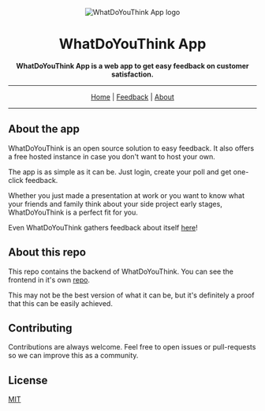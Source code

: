 <p align="center">
  <img src="https://whatdoyouthink.jormaechea.com.ar/logo-192.png" alt="WhatDoYouThink App logo" />
</p>

<h1 align="center">WhatDoYouThink App</h1>

<p align="center">
	<strong>WhatDoYouThink App is a web app to get easy feedback on customer satisfaction.</strong>
</p>

<hr />

<p align="center">
	<a href="https://whatdoyouthink.jormaechea.com.ar/?utm_source=readme_top&utm_medium=github&utm_campaign=home">Home</a>
	|
	<a href="https://whatdoyouthink.jormaechea.com.ar/poll/oD7nkx?utm_source=readme_top&utm_medium=github&utm_campaign=feedback">Feedback</a>
	|
	<a href="https://whatdoyouthink.jormaechea.com.ar/about?utm_source=readme_top&utm_medium=github&utm_campaign=about">About</a>
</p>

<hr />

## About the app

WhatDoYouThink is an open source solution to easy feedback. It also offers a free hosted instance in case you don't want to host your own.

The app is as simple as it can be. Just login, create your poll and get one-click feedback.

Whether you just made a presentation at work or you want to know what your friends and family think about your side project early stages, WhatDoYouThink is a perfect fit for you.

Even WhatDoYouThink gathers feedback about itself [here](https://whatdoyouthink.jormaechea.com.ar/poll/oD7nkx?utm_source=readme_bottom&utm_medium=github&utm_campaign=feedback)!

## About this repo

This repo contains the backend of WhatDoYouThink. You can see the frontend in it's own [repo](https://github.com/jormaechea/whatdoyouthink-web).

This may not be the best version of what it can be, but it's definitely a proof that this can be easily achieved.

## Contributing

Contributions are always welcome. Feel free to open issues or pull-requests so we can improve this as a community.

## License

[MIT](/LICENSE.md)
